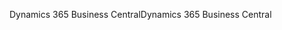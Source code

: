 <span data-ttu-id="4185e-101">Dynamics 365 Business Central</span><span class="sxs-lookup"><span data-stu-id="4185e-101">Dynamics 365 Business Central</span></span>
